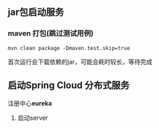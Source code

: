 ## jar包启动服务

### maven 打包(跳过测试用例)
```
mvn clean package -Dmaven.test.skip=true
```
首次运行会下载依赖的jar，可能会耗时较长，等待完成

## 启动Spring Cloud 分布式服务
注册中心**eureka**

1. 启动server
